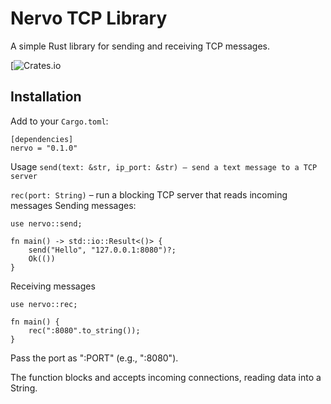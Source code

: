 # Nervo TCP Library

A simple Rust library for sending and receiving TCP messages.

[![Crates.io](https://crates.io/crates/nervo)

## Installation

Add to your `Cargo.toml`:

```
[dependencies]
nervo = "0.1.0"

```




Usage
```send(text: &str, ip_port: &str) – send a text message to a TCP server```

```rec(port: String)``` – run a blocking TCP server that reads incoming messages
Sending messages:
```
use nervo::send;

fn main() -> std::io::Result<()> {
    send("Hello", "127.0.0.1:8080")?;
    Ok(())
}
```
Receiving messages
```
use nervo::rec;

fn main() {
    rec(":8080".to_string());
}
```
Pass the port as ":PORT" (e.g., ":8080").

The function blocks and accepts incoming connections, reading data into a String.
